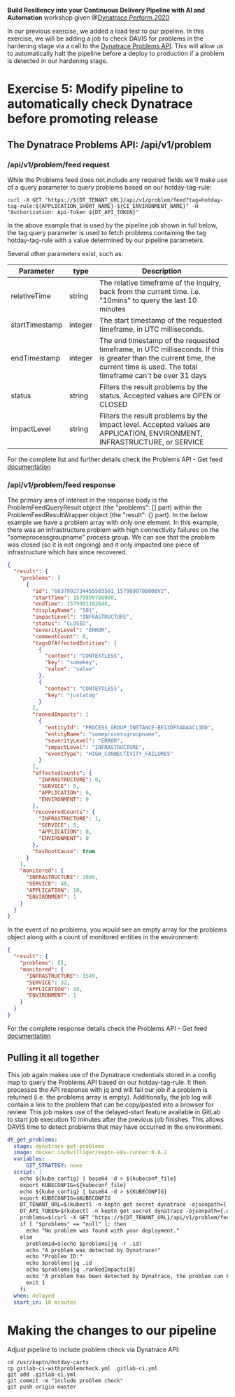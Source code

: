 **Build Resiliency into your Continuous Delivery Pipeline​ with AI and Automation** workshop given @[Dynatrace Perform 2020](https://https://www.dynatrace.com/perform-vegas//)

In our previous exercise, we added a load test to our pipeline. In this exercise, we will be adding a job to check DAVIS for problems in the hardening stage via a call to the [Dynatrace Problems API](https://www.dynatrace.com/support/help/extend-dynatrace/dynatrace-api/environment-api/problems/). This will allow us to automatically halt the pipeline before a deploy to production if a problem is detected in our hardening stage. 

# Exercise 5: Modify pipeline to automatically check Dynatrace before promoting release

## The Dynatrace Problems API: /api/v1/problem

### /api/v1/problem/feed request

While the Problems feed does not include any required fields we'll make use of a query parameter to query problems based on our hotday-tag-rule:

```console
curl -X GET "https://${DT_TENANT_URL}/api/v1/problem/feed?tag=hotday-tag-rule:${APPLICATION_SHORT_NAME}-${CI_ENVIRONMENT_NAME}" -H "Authorization: Api-Token ${DT_API_TOKEN}"
```

In the above example that is used by the pipeline job shown in full below, the tag query parameter is used to fetch problems containing the tag hotday-tag-rule with a value determined by our pipeline parameters.

Several other parameters exist, such as:

Parameter | type | Description
--- | --- | ---
relativeTime | string | The relative timeframe of the inquiry, back from the current time. i.e. "10mins" to query the last 10 minutes
startTimestamp | integer | The start timestamp of the requested timeframe, in UTC milliseconds.
endTimestamp | integer | The end timestamp of the requested timeframe, in UTC milliseconds. If this is greater than the current time, the current time is used. The total timeframe can't be over 31 days
status | string | Filters the result problems by the status. Accepted values are OPEN or CLOSED
impactLevel | string | Filters the result problems by the impact level. Accepted values are APPLICATION, ENVIRONMENT, INFRASTRUCTURE, or SERVICE

For the complete list and further details check the Problems API - Get feed [documentation](https://www.dynatrace.com/support/help/extend-dynatrace/dynatrace-api/environment-api/problems/problems/get-feed/)

### /api/v1/problem/feed response

The primary area of interest in the response body is the ProblemFeedQueryResult object (the "problems": [] part) within the ProblemFeedResultWrapper object (the "result": {} part). In the below example we have a problem array with only one element. In this example, there was an infrastructure problem with high connectivity failures on the "someprocessgroupname" process group. We can see that the problem was closed (so it is not ongoing) and it only impacted one piece of infrastructure which has since recovered. 

```json
{
  "result": {
    "problems": [
      {
        "id": "6637992734455503501_1579899780000V2",
        "startTime": 1579899780000,
        "endTime": 1579901102648,
        "displayName": "501",
        "impactLevel": "INFRASTRUCTURE",
        "status": "CLOSED",
        "severityLevel": "ERROR",
        "commentCount": 0,
        "tagsOfAffectedEntities": [
          {
            "context": "CONTEXTLESS",
            "key": "somekey",
            "value": "value"
          },
          {
            "context": "CONTEXTLESS",
            "key": "justatag"
          }
        ],
        "rankedImpacts": [
          {
            "entityId": "PROCESS_GROUP_INSTANCE-BE13DF5ADAAC13DD",
            "entityName": "someprocessgroupname",
            "severityLevel": "ERROR",
            "impactLevel": "INFRASTRUCTURE",
            "eventType": "HIGH_CONNECTIVITY_FAILURES"
          }
        ],
        "affectedCounts": {
          "INFRASTRUCTURE": 0,
          "SERVICE": 0,
          "APPLICATION": 0,
          "ENVIRONMENT": 0
        },
        "recoveredCounts": {
          "INFRASTRUCTURE": 1,
          "SERVICE": 0,
          "APPLICATION": 0,
          "ENVIRONMENT": 0
        },
        "hasRootCause": true
      }
    ],
    "monitored": {
      "INFRASTRUCTURE": 2009,
      "SERVICE": 48,
      "APPLICATION": 10,
      "ENVIRONMENT": 1
    }
  }
}
```

In the event of no problems, you would see an empty array for the problems object along with a count of monitored entities in the environment:

```json
{
  "result": {
    "problems": [],
    "monitored": {
      "INFRASTRUCTURE": 1549,
      "SERVICE": 32,
      "APPLICATION": 10,
      "ENVIRONMENT": 1
    }
  }
}
```

For the complete response details check the Problems API - Get feed [documentation](https://www.dynatrace.com/support/help/extend-dynatrace/dynatrace-api/environment-api/problems/problems/get-feed/)

## Pulling it all together

This job again makes use of the Dynatrace credentials stored in a config map to query the Problems API based on our hotday-tag-rule. It then processes the API response with jq and will fail our job if a problem is returned (i.e. the problems array is empty). Additionally, the job log will contain a link to the problem that can be copy/pasted into a browser for review. This job makes use of the delayed-start feature available in GitLab to start job execution 10 minutes after the previous job finishes. This allows DAVIS time to detect problems that may have occurred in the environment.

```yaml
dt_get_problems:
  stage: dynatrace-get-problems
  image: docker.io/mvilliger/keptn-k8s-runner:0.6.2
  variables:
      GIT_STRATEGY: none
  script: |
    echo ${kube_config} | base64 -d > ${kubeconf_file}
    export KUBECONFIG=${kubeconf_file}
    echo ${kube_config} | base64 -d > ${KUBECONFIG}
    export KUBECONFIG=$KUBECONFIG    
    DT_TENANT_URL=$(kubectl -n keptn get secret dynatrace -ojsonpath={.data.DT_TENANT} | base64 -d)
    DT_API_TOKEN=$(kubectl -n keptn get secret dynatrace -ojsonpath={.data.DT_API_TOKEN} | base64 -d)
    problems=$(curl -X GET "https://${DT_TENANT_URL}/api/v1/problem/feed?tag=hotday-tag-rule:${APPLICATION_SHORT_NAME}-${CI_ENVIRONMENT_NAME}" -H "Authorization: Api-Token ${DT_API_TOKEN}" | jq ".result.problems[0]")
    if [ "$problems" == "null" ]; then
      echo "No problem was found with your deployment."
    else
      problemid=$(echo $problems|jq -r .id)            
      echo "A problem was detected by Dynatrace!"
      echo "Problem ID:"
      echo $problems|jq .id
      echo $problems|jq .rankedImpacts[0]
      echo "A problem has been detected by Dynatrace, the problem can be viewed here: https://${DT_TENANT_URL}/#problems/problemdetails;pid=${problemid}"
      exit 1
    fi
  when: delayed
  start_in: 10 minutes  
```

# Making the changes to our pipeline

Adjust pipeline to include problem check via Dynatrace API:
```console
cd /usr/keptn/hotday-carts
cp gitlab-ci-withproblemcheck.yml .gitlab-ci.yml
git add .gitlab-ci.yml
git commit -m "include problem check"
git push origin master
```